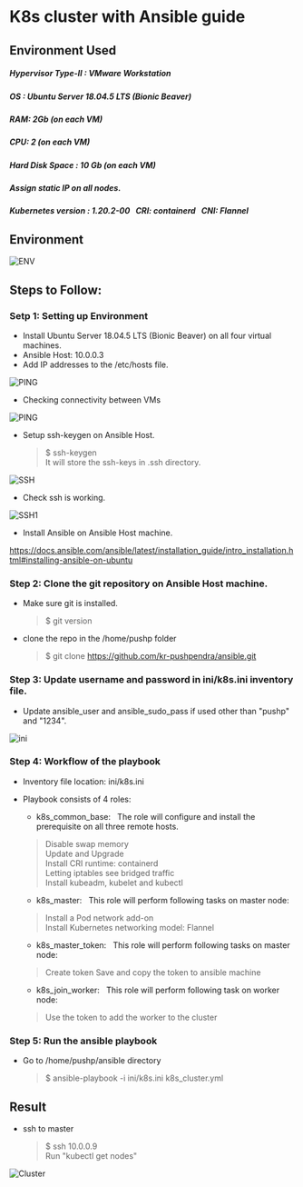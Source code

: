 # K8s cluster with Ansible guide

## Environment Used
##### Hypervisor Type-II :  VMware Workstation <br/>
##### OS : Ubuntu Server 18.04.5 LTS (Bionic Beaver) <br/>
##### RAM: 2Gb (on each VM) <br/>
##### CPU: 2 (on each VM) <br/>
##### Hard Disk Space : 10 Gb (on each VM) <br/>
##### Assign static IP on all nodes. </br>
##### Kubernetes version : 1.20.2-00 &nbsp; CRI: containerd &nbsp; CNI: Flannel

## Environment

![ENV](https://github.com/kr-pushpendra/Ansible/blob/master/img/env.PNG)

## Steps to Follow:

### Setp 1: Setting up Environment
- Install Ubuntu Server 18.04.5 LTS (Bionic Beaver) on all four virtual machines. <br/>
- Ansible Host: 10.0.0.3  
- Add IP addresses to the /etc/hosts file. </br>

![PING](https://github.com/kr-pushpendra/Ansible/blob/master/img/hosts.PNG)

- Checking connectivity between VMs </br>

![PING](https://github.com/kr-pushpendra/Ansible/blob/master/img/ping.PNG)

- Setup ssh-keygen on Ansible Host. </br>
    > $ ssh-keygen </br>
    > It will store the ssh-keys in .ssh directory.
    
![SSH](https://github.com/kr-pushpendra/Ansible/blob/master/img/ssh.PNG)    
    
- Check ssh is working.
  
![SSH1](https://github.com/kr-pushpendra/Ansible/blob/master/img/ssh1.PNG)  

- Install Ansible on Ansible Host machine. <br/>

https://docs.ansible.com/ansible/latest/installation_guide/intro_installation.html#installing-ansible-on-ubuntu

### Step 2: Clone the git repository on Ansible Host machine.
- Make sure git is installed. </br>
   > $ git version <br/>
   
- clone the repo in the /home/pushp folder <br/>
    > $ git clone https://github.com/kr-pushpendra/ansible.git <br/>
 
### Step 3: Update username and password in ini/k8s.ini inventory file. <br/>
- Update ansible_user and ansible_sudo_pass if used other than "pushp" and "1234". <br/>

![ini](https://github.com/kr-pushpendra/Ansible/blob/master/img/ini.PNG) 

### Step 4: Workflow of the playbook
- Inventory file location: ini/k8s.ini
- Playbook consists of 4 roles:  <br/>
   - k8s_common_base:  &nbsp; The role will configure and install the prerequisite on all three remote hosts. <br/>
    > Disable swap memory <br/>
    > Update and Upgrade <br/>
    > Install CRI runtime: containerd <br/>
    > Letting iptables see bridged traffic <br/>
    > Install kubeadm, kubelet and kubectl <br/>
        
  - k8s_master:  &nbsp; This role will perform following tasks on master node: <br/>
   > Install a Pod network add-on <br/>
   > Install Kubernetes networking model: Flannel <br/>
    
  - k8s_master_token:  &nbsp; This role will perform following tasks on master node: <br/>
   > Create token
   > Save and copy the token to ansible machine
    
  - k8s_join_worker:  &nbsp;  This role will perform following task on worker node: <br/>
   > Use the token to add the worker to the cluster

### Step 5: Run the ansible playbook
- Go to /home/pushp/ansible directory <br/>
   > $ ansible-playbook -i ini/k8s.ini k8s_cluster.yml
   
## Result
- ssh to master <br/>
  > $ ssh 10.0.0.9 <br/>
  > Run "kubectl get nodes" <br/>

![Cluster](https://github.com/kr-pushpendra/Ansible/blob/master/img/cluster.PNG)
 

